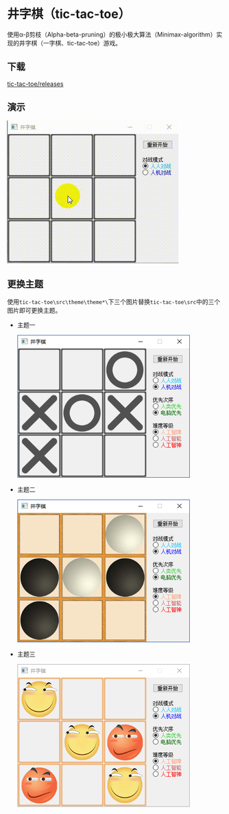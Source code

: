 # 井字棋（tic-tac-toe）

使用α-β剪枝（Alpha-beta-pruning）的极小极大算法（Minimax-algorithm）实现的井字棋（一字棋、tic-tac-toe）游戏。

## 下载

[tic-tac-toe/releases](https://github.com/huihut/tic-tac-toe/releases)

## 演示

![demo](images/demo.gif)

## 更换主题

使用`tic-tac-toe\src\theme\theme*\`下三个图片替换`tic-tac-toe\src`中的三个图片即可更换主题。

* 主题一

  ![theme1](images/theme1.png)

* 主题二

  ![theme2](images/theme2.png)

* 主题三

  ![theme3](images/theme3.png)

